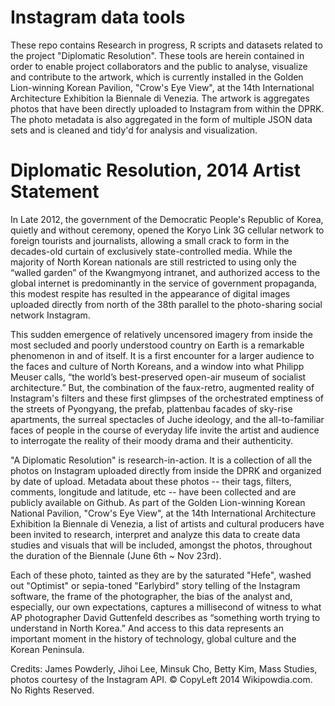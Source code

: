 Instagram data tools
==================

These repo contains Research in progress, R scripts and datasets related to the project "Diplomatic Resolution". These tools are herein contained in order to enable project collaborators and the public to analyse, visualize and contribute to the artwork, which is currently installed in the Golden Lion-winning Korean Pavilion, "Crow's Eye View", at the 14th International Architecture Exhibition la Biennale di Venezia. The artwork is aggregates photos that have been directly uploaded to Instagram from within the DPRK. The photo metadata is also aggregated in the form of multiple JSON data sets and is cleaned and tidy'd for analysis and visualization.

Diplomatic Resolution, 2014 Artist Statement
=====================

In Late 2012, the government of the Democratic People's Republic of Korea, quietly and without ceremony, opened the Koryo Link 3G cellular network to foreign tourists and journalists, allowing a small crack to form in the decades-old curtain of exclusively state-controlled media. While the majority of North Korean nationals are still restricted to using only the “walled garden” of the Kwangmyong intranet, and authorized access to the global internet is predominantly in the service of government propaganda, this modest respite has resulted in the appearance of digital images uploaded directly from north of the 38th parallel to the photo-sharing social network Instagram.

This sudden emergence of relatively uncensored imagery from inside the most secluded and poorly understood country on Earth is a remarkable phenomenon in and of itself. It is a first encounter for a larger audience to the faces and culture of North Koreans, and a window into what Philipp Meuser calls, “the world’s best-preserved open-air museum of socialist architecture.” But, the combination of the faux-retro, augmented reality of Instagram's filters and these first glimpses of the orchestrated emptiness of the streets of Pyongyang, the prefab, plattenbau facades of sky-rise apartments, the surreal spectacles of Juche ideology, and the all-to-familiar faces of people in the course of everyday life invite the artist and audience to interrogate the reality of their moody drama and their authenticity.

"A Diplomatic Resolution" is research-in-action. It is a collection of all the photos on Instagram uploaded directly from inside the DPRK and organized by date of upload. Metadata about these photos -- their tags, filters, comments, longitude and latitude, etc -- have been collected and are publicly available on Github. As part of the Golden Lion-winning Korean National Pavilion, "Crow's Eye View", at the 14th International Architecture Exhibition la Biennale di Venezia, a list of artists and cultural producers have been invited to research, interpret and analyze this data to create data studies and visuals that will be included, amongst the photos, throughout the duration of the Biennale (June 6th ~ Nov 23rd).

Each of these photo, tainted as they are by the saturated "Hefe", washed out "Optimist" or sepia-toned "Earlybird" story telling of the Instagram software, the frame of the photographer, the bias of the analyst and, especially, our own expectations, captures a millisecond of witness to what AP photographer David Guttenfeld describes as “something worth trying to understand in North Korea.” And access to this data represents an important moment in the history of technology, global culture and the Korean Peninsula.

Credits: James Powderly, Jihoi Lee, Minsuk Cho, Betty Kim, Mass Studies, photos courtesy of the Instagram API. © CopyLeft 2014 Wikipowdia.com. No Rights Reserved.

